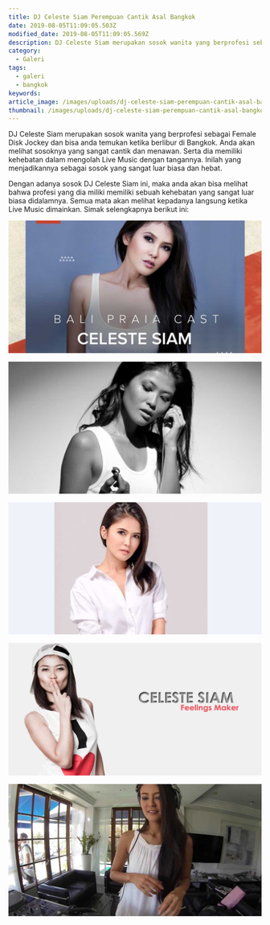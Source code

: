 ```yaml
---
title: DJ Celeste Siam Perempuan Cantik Asal Bangkok
date: 2019-08-05T11:09:05.503Z
modified_date: 2019-08-05T11:09:05.569Z
description: DJ Celeste Siam merupakan sosok wanita yang berprofesi sebagai Female Disk Jockey dan bisa anda temukan ketika berlibur di Bangkok.
category:
  - Galeri
tags:
  - galeri
  - bangkok
keywords:
article_image: /images/uploads/dj-celeste-siam-perempuan-cantik-asal-bangkok-5.jpg
thumbnail: /images/uploads/dj-celeste-siam-perempuan-cantik-asal-bangkok-1-005.jpg
---
```

DJ Celeste Siam merupakan sosok wanita yang berprofesi sebagai Female Disk Jockey dan bisa anda temukan ketika berlibur di Bangkok. Anda akan melihat sosoknya yang sangat cantik dan menawan. Serta dia memiliki kehebatan dalam mengolah Live Music dengan tangannya. Inilah yang menjadikannya sebagai sosok yang sangat luar biasa dan hebat. 

Dengan adanya sosok DJ Celeste Siam ini, maka anda akan bisa melihat bahwa profesi yang dia miliki memiliki sebuah kehebatan yang sangat luar biasa didalamnya. Semua mata akan melihat kepadanya langsung ketika Live Music dimainkan. Simak selengkapnya berikut ini:

![DJ Celeste Siam Perempuan Cantik Asal Bangkok](/images/uploads/dj-celeste-siam-perempuan-cantik-asal-bangkok-5.jpg)

![DJ Celeste Siam Perempuan Cantik Asal Bangkok](/images/uploads/dj-celeste-siam-perempuan-cantik-asal-bangkok-4.jpg)

![DJ Celeste Siam Perempuan Cantik Asal Bangkok](/images/uploads/dj-celeste-siam-perempuan-cantik-asal-bangkok-3.jpg)

![DJ Celeste Siam Perempuan Cantik Asal Bangkok](/images/uploads/dj-celeste-siam-perempuan-cantik-asal-bangkok-1.jpg)

![DJ Celeste Siam Perempuan Cantik Asal Bangkok](/images/uploads/dj-celeste-siam-perempuan-cantik-asal-bangkok-2.jpg)
